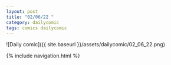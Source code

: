 ```yaml
---
layout: post
title: "02/06/22 "
category: dailycomic
tags: comics dailycomic
---
```

![Daily comic]({{ site.baseurl }}/assets/dailycomic/02_06_22.png)

{% include navigation.html %}


